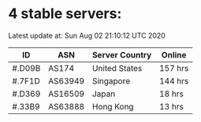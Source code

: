 # 4 stable servers:

Latest update at: Sun Aug 02 21:10:12 UTC 2020

| ID | ASN | Server Country | Online |
| -- | --- | -------------- | ------ |
| #.D09B | AS174 | United States | 157 hrs |
| #.7F1D | AS63949 | Singapore | 144 hrs |
| #.D369 | AS16509 | Japan | 18 hrs |
| #.33B9 | AS63888 | Hong Kong | 13 hrs |

